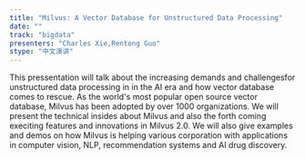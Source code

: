 ```yaml
---
title: "Milvus: A Vector Database for Unstructured Data Processing"
date: "" 
track: "bigdata"
presenters: "Charles Xie,Rentong Guo"
stype: "中文演讲"
---
```

This pressentation will talk about the increasing demands and challengesfor unstructured data processing in in the AI era and how vector database comes to rescue. As the world's most popular open source vector database, Milvus has been adopted by over 1000 organizations. We will present the technical insides about Milvus and also the forth coming execiting features and innovations in Milvus 2.0. We will also give examples and demos on how Milvus is helping various corporation with applications in computer vision, NLP, recommendation systems and AI drug discovery.